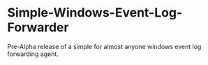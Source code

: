 # Simple-Windows-Event-Log-Forwarder
Pre-Alpha release of a simple for almost anyone windows event log forwarding agent. 

